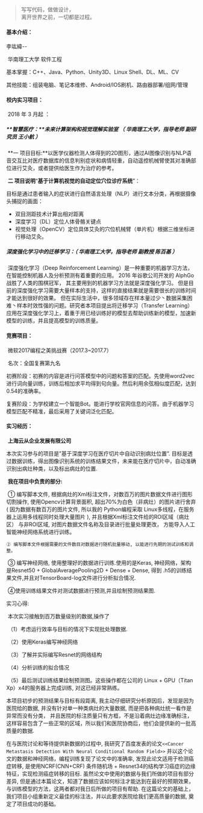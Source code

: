> 写写代码，做做设计，  
> 离开世界之前，一切都是过程。

#### 基本介绍：

李竑緯--

​	华南理工大学 软件工程

基本掌握：C++、Java、Python、Unity3D、Linux Shell、DL、ML、CV

其他技能：组装电脑、笔记本维修、Android/IOS刷机、路由器部署/组网/管理

#### 校内实习项目：

​	2018 年 3 月起 ：

##### 	**智慧医疗：**未来计算架构和视觉理解实验室 （ 华南理工大学，指导老师 副研究员 王小航 ）

​		**一 项目目标:**以医学仪器检测人体得到的2D图形，通过AI图像识别与NLP语音交互比对医疗数据库的信息判别症状和病情轻重，自动遥控机械臂使其对准确部位进行艾灸，或者提供给医生作为治疗的参考。

​		**二 项目说明**“**基于计算机视觉的自动定位穴位诊疗系统**”：

​		目标是通过患者输入的症状进行自然语言处理（NLP）进行文本分类，再根据摄像头捕捉的画面：

- 双目测距技术计算出相对距离
- 深度学习（DL）定位人体骨骼关键点
- 视觉处理（OpenCV）定位具体艾灸的穴位机械臂（单片机）根据三维坐标进行移动艾灸。



##### 	**深度强化学习中的迁移学习**：（ 华南理工大学，指导老师 副教授 陈百基 ）

​               深度强化学习（Deep Reinforcement Learning）是一种重要的机器学习方法， 在智能控制机器人及分析预测有着重要的应用。 2016 年谷歌公司开发的 AlphGo 战胜了人类的围棋冠军， 其主要用到的机器学习方法就是深度强化学习。 但是目前的深度强化学习需要大量样本的支持，这样的直接结果就是需要很长的训练时间才能达到很好的效果。 但在实际生活中，很多领域存在样本量过少丶数据采集困难丶样本时效性强的问题。研究者本项目提出将迁移学习（Transfer Learning）应用在深度强化学习上，着重于用已经训练好的模型去帮助训练新的模型，加速新模型的训练，并且提高模型的训练质量。

#### 竞赛项目：

​	微软2017编程之美挑战赛（2017.3~2017.7）

​	名次：全国复赛第九名

​	初赛阶段：初赛的内容是进行问答模型中的问题和答案的匹配。先使用word2vec进行词向量训练，训练后相加求平均得到句向量。然后利用余弦相似度匹配，达到0.54的准确率。

​	复赛阶段：为学校建立一个智能Bot。能进行学校官网信息的问答。由于机器学习模型匹配不精准，最后采用了关键词泛化匹配。

#### 实习经历：

​	**上海云从企业发展有限公司**

本次实习参与的项目是”基于深度学习在医疗切片中自动识别病灶位置”. 目标是透过数据训练，得出图像识别系统的训练结果文件，未来能在医疗切片中，自动准确识别出病灶种类，以及标出病灶的位置.

​           **我在项目中负责的部分:**

​	① 编写脚本文件, 根据病灶的Xml标注文件，对数百万的图片数据文件进行图形切割操作, 使用Opencv计算背景面积, 超出70%为白色（非病灶）的图片进行舍弃 ( 因为数据有数百万的图片文件, 所以我的 Python编程采取 Linux多线程，在服务器上运用多线程同时处理大量图片 ), 并且根据Xml标注文件给的ROI区域（病灶区） 与非ROI区域, 对图片数据文件名称及目录进行批量处理更改， 方能导入人工智能神经网络系统进行训练。

 	② 编写脚本文件根据需要的文件数目对数据进行随机批量移动, 以能进行先期的测试训练和调整。

​	③ 编写神经网络, 使用整理好的数据进行训练.使用的是Keras, 神经网络，架构是Resnet50 + GlobalAveragePooling2D + Dense + Dense, 得到 .h5的训练结果文件,并且对TensorBoard-log文件进行分析拟合情况.

​	④使用训练结果文件对测试数据进行预测,并且绘制预测结果图.

实习心得:

​	本次实习接触到百万数量级别的数据,操作了

​	（1）考虑运行效率与目标的情况下实现批处理数据.

​	（2）使用Keras编写神经网络

​	（3）了解并实际编写Resnet的网络结构 

​	（4）分析训练的拟合情况 

​	（5）最后测试训练结果绘制预测图。这些操作都在公司的 Linux + GPU（Titan Xp）x4的服务器上完成训练, 对这已经非常熟练。

本项目初步的预测结果与目标有段距离, 我主动仔细研究分析原因后，发现是因为医院给的数据, 并没有针对单一种类病灶的大量数据, 而是把各种病灶统一看作是异常而没有分类， 并且医院的标注质量只有方框，不是沿着病灶边缘准确标注，这样容易包含了一些正常的区域，所以我们和医院协商后，他们会提供新的一批高质量的数据.

在与医院讨论和等待提供新数据的过程中, 我研究了百度发表的论文`<<Cancer Metastasis Detection With Neural Conditional Random Field>>` 并以这个论文的数据和神经网络，编程训练复现了论文中的准确率, 发现此论文适用于检测癌症转移, 是使用NCRF(CNN+CRF) 条件随机场 + Resnet34的结构学习癌症的边缘特征，实现检测癌症转移的目标. 虽然论文中使用的数据与我们所做的项目有部分差异, 但是通过本篇论文，知道了数据应该如何标注才能达到在最好的预期效果，与训练模型的方法，这两者都对我日后所做的项目有帮助. 在这篇论文的基础上，我们项目小组重新定义最佳的标注法，并以此要求医院给我们更高质量的数据, 奠定了项目成功的基础。